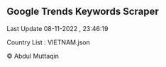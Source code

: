 

## Google Trends Keywords Scraper 
 
Last Update 08-11-2022 , 23:46:19

Country List :
VIETNAM.json



© Abdul Muttaqin 
